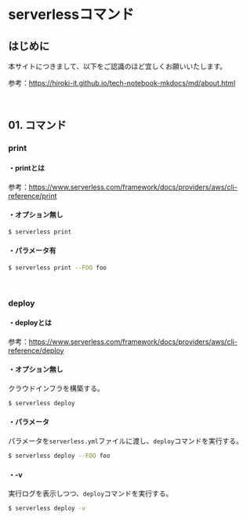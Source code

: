 # serverlessコマンド

## はじめに

本サイトにつきまして、以下をご認識のほど宜しくお願いいたします。

参考：https://hiroki-it.github.io/tech-notebook-mkdocs/md/about.html

<br>

## 01. コマンド

### print

#### ・printとは

参考：https://www.serverless.com/framework/docs/providers/aws/cli-reference/print

#### ・オプション無し

```bash
$ serverless print
```

#### ・パラメータ有

```bash
$ serverless print --FOO foo
```

<br>

### deploy

#### ・deployとは

参考：https://www.serverless.com/framework/docs/providers/aws/cli-reference/deploy

#### ・オプション無し

クラウドインフラを構築する。

```bash
$ serverless deploy
```

#### ・パラメータ

パラメータを```serverless.yml```ファイルに渡し、```deploy```コマンドを実行する。

```bash
$ serverless deploy --FOO foo
```

#### ・-v

実行ログを表示しつつ、```deploy```コマンドを実行する。

```bash
$ serverless deploy -v
```

